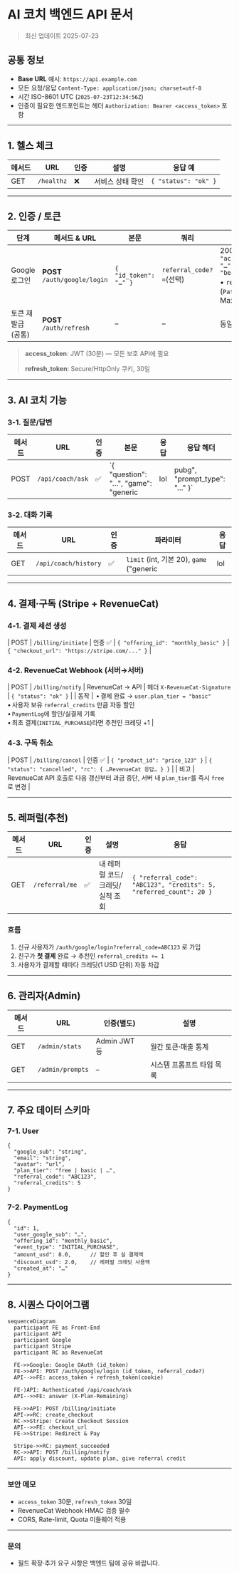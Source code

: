 # AI 코치 백엔드 API 문서

> 최신 업데이트 2025-07-23

## 공통 정보

* **Base URL** 예시: `https://api.example.com`
* 모든 요청/응답 `Content-Type: application/json; charset=utf-8`
* 시간 ISO-8601 UTC (`2025-07-23T12:34:56Z`)
* 인증이 필요한 엔드포인트는 헤더 `Authorization: Bearer <access_token>` 포함

---

## 1. 헬스 체크

| 메서드 | URL | 인증 | 설명 | 응답 예 |
|--------|-----|------|------|--------|
| GET | `/healthz` | ❌ | 서비스 상태 확인 | `{ "status": "ok" }` |

---

## 2. 인증 / 토큰

| 단계 | 메서드 & URL | 본문 | 쿼리 | 응답 / 특이사항 |
|------|-------------|------|-------|-----------------|
| Google 로그인 | **POST** `/auth/google/login` | `{ "id_token": "…" }` | `referral_code?=`(선택) | 200 → `{ "access_token": "…", "token_type": "bearer" }` <br>• `refresh_token` 쿠키(`Path=/auth/refresh`, Max-Age 30d) |
| 토큰 재발급 (공통) | **POST** `/auth/refresh` | – | – | 동일 결과 |

> **access_token**: JWT (30분) ― 모든 보호 API에 필요
>
> **refresh_token**: Secure/HttpOnly 쿠키, 30일

---

## 3. AI 코치 기능

### 3-1. 질문/답변

| 메서드 | URL | 인증 | 본문 | 응답 | 응답 헤더 |
|--------|-----|------|------|-------|-----------|
| POST | `/api/coach/ask` | ✅ | `{ "question": "…", "game": "generic|lol|pubg", "prompt_type": "…" }` | `{ "answer": "…" }` | `X-Plan-Remaining`: 남은 월간 호출 수 |

### 3-2. 대화 기록

| 메서드 | URL | 인증 | 파라미터 | 응답 |
|--------|-----|------|----------|-------|
| GET | `/api/coach/history` | ✅ | `limit` (int, 기본 20), `game` ("generic|lol|pubg", 선택) | `{ "items": [ { "question": "…", "answer": "…", "created_at": "…" } ] }` |

---

## 4. 결제·구독 (Stripe + RevenueCat)

### 4-1. 결제 세션 생성

| POST | `/billing/initiate` | 인증 ✅ | `{ "offering_id": "monthly_basic" }` | `{ "checkout_url": "https://stripe.com/..." }` |

### 4-2. RevenueCat Webhook (서버→서버)

| POST | `/billing/notify` | RevenueCat → API | 헤더 `X-RevenueCat-Signature` | `{ "status": "ok" }` |
| 동작 |  • 결제 완료 → `user.plan_tier = "basic"` <br>• 사용자 보유 `referral_credits` 만큼 자동 할인 <br>• `PaymentLog`에 할인/실결제 기록 <br>• 최초 결제(`INITIAL_PURCHASE`)라면 추천인 크레딧 +1 |

### 4-3. 구독 취소

| POST | `/billing/cancel` | 인증 ✅ | `{ "product_id": "price_123" }` | `{ "status": "cancelled", "rc": { …RevenueCat 응답… } }` |
| 비고 | RevenueCat API 호출로 다음 갱신부터 과금 중단, 서버 내 `plan_tier`를 즉시 `free` 로 변경 |

---

## 5. 레퍼럴(추천)

| 메서드 | URL | 인증 | 설명 | 응답 |
|--------|-----|------|------|------|
| GET | `/referral/me` | ✅ | 내 레퍼럴 코드/크레딧/실적 조회 | `{ "referral_code": "ABC123", "credits": 5, "referred_count": 20 }` |

### 흐름
1. 신규 사용자가 `/auth/google/login?referral_code=ABC123` 로 가입
2. 친구가 **첫 결제** 완료 → 추천인 `referral_credits += 1`
3. 사용자가 결제할 때마다 크레딧(1 USD 단위) 자동 차감

---

## 6. 관리자(Admin)

| 메서드 | URL | 인증(별도) | 설명 |
|--------|-----|------------|------|
| GET | `/admin/stats` | Admin JWT 등 | 월간 토큰·매출 통계 |
| GET | `/admin/prompts` | – | 시스템 프롬프트 타입 목록 |

---

## 7. 주요 데이터 스키마

### 7-1. User
```jsonc
{
  "google_sub": "string",
  "email": "string",
  "avatar": "url",
  "plan_tier": "free | basic | …",
  "referral_code": "ABC123",
  "referral_credits": 5
}
```

### 7-2. PaymentLog
```jsonc
{
  "id": 1,
  "user_google_sub": "…",
  "offering_id": "monthly_basic",
  "event_type": "INITIAL_PURCHASE",
  "amount_usd": 8.0,      // 할인 후 실 결제액
  "discount_usd": 2.0,    // 레퍼럴 크레딧 사용액
  "created_at": "…"
}
```

---

## 8. 시퀀스 다이어그램

```mermaid
sequenceDiagram
  participant FE as Front-End
  participant API
  participant Google
  participant Stripe
  participant RC as RevenueCat

  FE->>Google: Google OAuth (id_token)
  FE->>API: POST /auth/google/login (id_token, referral_code?)
  API-->>FE: access_token + refresh_token(cookie)

  FE-)API: Authenticated /api/coach/ask
  API-->>FE: answer (X-Plan-Remaining)

  FE->>API: POST /billing/initiate
  API->>RC: create_checkout
  RC->>Stripe: Create Checkout Session
  API-->>FE: checkout_url
  FE->>Stripe: Redirect & Pay

  Stripe->>RC: payment_succeeded
  RC->>API: POST /billing/notify
  API: apply discount, update plan, give referral credit
```

---

### 보안 메모
* `access_token` 30분, `refresh_token` 30일
* RevenueCat Webhook HMAC 검증 필수
* CORS, Rate-limit, Quota 미들웨어 적용

---

### 문의
* 필드 확장·추가 요구 사항은 백엔드 팀에 공유 바랍니다. 